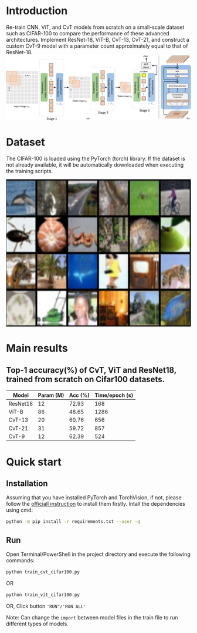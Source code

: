 # Introduction
Re-train CNN, ViT, and CvT models from scratch on a small-scale dataset such as CIFAR-100 to compare the performance of these advanced architectures. Implement ResNet-18, ViT-B, CvT-13, CvT-21, and construct a custom CvT-9 model with a parameter count approximately equal to that of ResNet-18.
![](figures/pipeline.svg)

# Dataset
The CIFAR-100 is loaded using the PyTorch (torch) library. If the dataset is not already available, it will be automatically downloaded when executing the training scripts.

<img src="figures/CIFAR-100a.jpg" alt="CIFAR-100" width="700" height="400"/>

# Main results
## Top-1 accuracy(%) of CvT, ViT and ResNet18, trained from scratch on Cifar100 datasets.
| Model  | Param (M) | Acc (%) | Time/epoch (s) |
|--------|------------|-------|--------|
| ResNet18 | 12 | 72.93 | 168 |
| ViT-B | 86    | 48.65   | 1286    |
| CvT-13 | 20    | 60.76   | 656    |
| CvT-21 | 31    | 59.72   | 857   |
| CvT-9 | 12    | 62.39  | 524   |

# Quick start
## Installation
Assuming that you have installed PyTorch and TorchVision, if not, please follow the [officiall instruction](https://pytorch.org/) to install them firstly. 
Intall the dependencies using cmd:

``` sh
python -m pip install -r requirements.txt --user -q
```

## Run
Open Terminal/PowerShell in the project directory and execute the following commands:

``` sh
python train_cvt_cifar100.py
```

OR

``` sh
python train_vit_cifar100.py
```

OR,
Click button `'RUN"/'RUN ALL'`

Note: Can change the `import` between model files in the train file to run different types of models.

